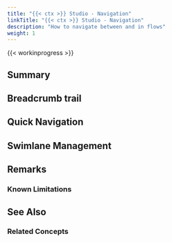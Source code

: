 ```yaml
---
title: "{{< ctx >}} Studio - Navigation"
linkTitle: "{{< ctx >}} Studio - Navigation"
description: "How to navigate between and in flows"
weight: 1
---
```


{{< workinprogress >}}

## Summary

## Breadcrumb trail

## Quick Navigation

## Swimlane Management

## Remarks

### Known Limitations

## See Also

### Related Concepts
